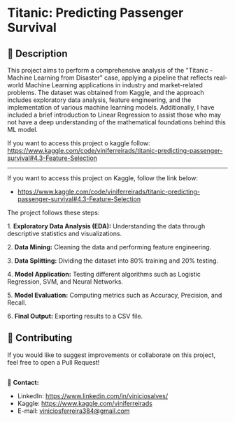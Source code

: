 
# Titanic: Predicting Passenger Survival

## 📌 **Description**  
This project aims to perform a comprehensive analysis of the "Titanic - Machine Learning from Disaster" case, applying a pipeline that reflects real-world Machine Learning applications in industry and market-related problems. The dataset was obtained from Kaggle, and the approach includes exploratory data analysis, feature engineering, and the implementation of various machine learning models. Additionally, I have included a brief introduction to Linear Regression to assist those who may not have a deep understanding of the mathematical foundations behind this ML model.

If you want to access this project o kaggle follow: https://www.kaggle.com/code/viniferreirads/titanic-predicting-passenger-survival#4.3-Feature-Selection

---

If you want to access this project on Kaggle, follow the link below: 
- https://www.kaggle.com/code/viniferreirads/titanic-predicting-passenger-survival#4.3-Feature-Selection

The project follows these steps:  

1️. **Exploratory Data Analysis (EDA):** Understanding the data through descriptive statistics and visualizations.

2️. **Data Mining:** Cleaning the data and performing feature engineering.  

3️. **Data Splitting:** Dividing the dataset into 80% training and 20% testing.  

4️. **Model Application:** Testing different algorithms such as Logistic Regression, SVM, and Neural Networks.  

5️. **Model Evaluation:** Computing metrics such as Accuracy, Precision, and Recall.  

6️. **Final Output:** Exporting results to a CSV file.  

## 🤝 **Contributing**  

If you would like to suggest improvements or collaborate on this project, feel free to open a Pull Request!  

##
📧 **Contact:** 
- LinkedIn: https://www.linkedin.com/in/viniciosalves/  
- Kaggle: https://www.kaggle.com/viniferreirads
- E-mail: viniciosferreira384@gmail.com
  



